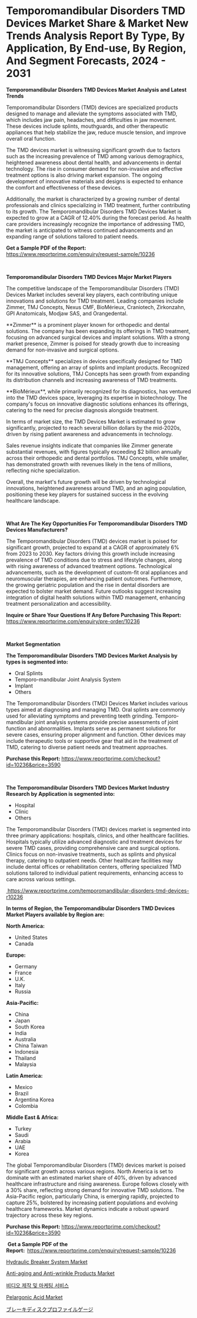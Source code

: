 <p><h1>Temporomandibular Disorders TMD Devices Market Share & Market New Trends Analysis Report By Type, By Application, By End-use, By Region, And Segment Forecasts, 2024 - 2031</h1></p><p><strong>Temporomandibular Disorders TMD Devices Market Analysis and Latest Trends</strong></p>
<p><p>Temporomandibular Disorders (TMD) devices are specialized products designed to manage and alleviate the symptoms associated with TMD, which includes jaw pain, headaches, and difficulties in jaw movement. These devices include splints, mouthguards, and other therapeutic appliances that help stabilize the jaw, reduce muscle tension, and improve overall oral function.</p><p>The TMD devices market is witnessing significant growth due to factors such as the increasing prevalence of TMD among various demographics, heightened awareness about dental health, and advancements in dental technology. The rise in consumer demand for non-invasive and effective treatment options is also driving market expansion. The ongoing development of innovative materials and designs is expected to enhance the comfort and effectiveness of these devices.</p><p>Additionally, the market is characterized by a growing number of dental professionals and clinics specializing in TMD treatment, further contributing to its growth. The Temporomandibular Disorders TMD Devices Market is expected to grow at a CAGR of 12.40% during the forecast period. As health care providers increasingly recognize the importance of addressing TMD, the market is anticipated to witness continued advancements and an expanding range of solutions tailored to patient needs.</p></p>
<p><strong>Get a Sample PDF of the Report:&nbsp;</strong> <a href="https://www.reportprime.com/enquiry/request-sample/10236">https://www.reportprime.com/enquiry/request-sample/10236</a></p>
<p>&nbsp;</p>
<p><strong>Temporomandibular Disorders TMD Devices Major Market Players</strong></p>
<p><p>The competitive landscape of the Temporomandibular Disorders (TMD) Devices Market includes several key players, each contributing unique innovations and solutions for TMD treatment. Leading companies include Zimmer, TMJ Concepts, Nexus CMF, BioMérieux, Craniotech, Zirkonzahn, GPI Anatomicals, Modjaw SAS, and Orangedental.</p><p>**Zimmer** is a prominent player known for orthopedic and dental solutions. The company has been expanding its offerings in TMD treatment, focusing on advanced surgical devices and implant solutions. With a strong market presence, Zimmer is poised for steady growth due to increasing demand for non-invasive and surgical options.</p><p>**TMJ Concepts** specializes in devices specifically designed for TMD management, offering an array of splints and implant products. Recognized for its innovative solutions, TMJ Concepts has seen growth from expanding its distribution channels and increasing awareness of TMD treatments.</p><p>**BioMérieux**, while primarily recognized for its diagnostics, has ventured into the TMD devices space, leveraging its expertise in biotechnology. The company's focus on innovative diagnostic solutions enhances its offerings, catering to the need for precise diagnosis alongside treatment.</p><p>In terms of market size, the TMD Devices Market is estimated to grow significantly, projected to reach several billion dollars by the mid-2020s, driven by rising patient awareness and advancements in technology.</p><p>Sales revenue insights indicate that companies like Zimmer generate substantial revenues, with figures typically exceeding $2 billion annually across their orthopedic and dental portfolios. TMJ Concepts, while smaller, has demonstrated growth with revenues likely in the tens of millions, reflecting niche specialization.</p><p>Overall, the market's future growth will be driven by technological innovations, heightened awareness around TMD, and an aging population, positioning these key players for sustained success in the evolving healthcare landscape.</p></p>
<p>&nbsp;</p>
<p><strong>What Are The Key Opportunities For Temporomandibular Disorders TMD Devices Manufacturers?</strong></p>
<p><p>The Temporomandibular Disorders (TMD) devices market is poised for significant growth, projected to expand at a CAGR of approximately 6% from 2023 to 2030. Key factors driving this growth include increasing prevalence of TMD conditions due to stress and lifestyle changes, along with rising awareness of advanced treatment options. Technological advancements, such as the development of custom-fit oral appliances and neuromuscular therapies, are enhancing patient outcomes. Furthermore, the growing geriatric population and the rise in dental disorders are expected to bolster market demand. Future outlooks suggest increasing integration of digital health solutions within TMD management, enhancing treatment personalization and accessibility.</p></p>
<p><strong>Inquire or Share Your Questions If Any Before Purchasing This Report:</strong> <a href="https://www.reportprime.com/enquiry/pre-order/10236">https://www.reportprime.com/enquiry/pre-order/10236</a></p>
<p>&nbsp;</p>
<p><strong>Market Segmentation</strong></p>
<p><strong>The Temporomandibular Disorders TMD Devices Market Analysis by types is segmented into:</strong></p>
<p><ul><li>Oral Splints</li><li>Temporo-mandibular Joint Analysis System</li><li>Implant</li><li>Others</li></ul></p>
<p><p>The Temporomandibular Disorders (TMD) Devices Market includes various types aimed at diagnosing and managing TMD. Oral splints are commonly used for alleviating symptoms and preventing teeth grinding. Temporo-mandibular joint analysis systems provide precise assessments of joint function and abnormalities. Implants serve as permanent solutions for severe cases, ensuring proper alignment and function. Other devices may include therapeutic tools or supportive gear that aid in the treatment of TMD, catering to diverse patient needs and treatment approaches.</p></p>
<p><strong>Purchase this Report:&nbsp;</strong><a href="https://www.reportprime.com/checkout?id=10236&price=3590">https://www.reportprime.com/checkout?id=10236&price=3590</a></p>
<p>&nbsp;</p>
<p><strong>The Temporomandibular Disorders TMD Devices Market Industry Research by Application is segmented into:</strong></p>
<p><ul><li>Hospital</li><li>Clinic</li><li>Others</li></ul></p>
<p><p>The Temporomandibular Disorders (TMD) devices market is segmented into three primary applications: hospitals, clinics, and other healthcare facilities. Hospitals typically utilize advanced diagnostic and treatment devices for severe TMD cases, providing comprehensive care and surgical options. Clinics focus on non-invasive treatments, such as splints and physical therapy, catering to outpatient needs. Other healthcare facilities may include dental offices or rehabilitation centers, offering specialized TMD solutions tailored to individual patient requirements, enhancing access to care across various settings.</p></p>
<p><a href="https://www.reportprime.com/temporomandibular-disorders-tmd-devices-r10236">&nbsp;https://www.reportprime.com/temporomandibular-disorders-tmd-devices-r10236</a></p>
<p><strong>In terms of Region, the Temporomandibular Disorders TMD Devices Market Players available by Region are:</strong></p>
<p>
    <p> <strong> North America: </strong>
        <ul>
            <li>United States</li>
            <li>Canada</li>
        </ul>
        </p> 
    <p> <strong> Europe: </strong>
        <ul>
            <li>Germany</li>
            <li>France</li>
            <li>U.K.</li>
            <li>Italy</li>
            <li>Russia</li>
        </ul>
        </p> 
    <p> <strong> Asia-Pacific: </strong>
        <ul>
            <li>China</li>
            <li>Japan</li>
            <li>South Korea</li>
            <li>India</li>
            <li>Australia</li>
            <li>China Taiwan</li>
            <li>Indonesia</li>
            <li>Thailand</li>
            <li>Malaysia</li>
        </ul>
        </p> 
    <p> <strong> Latin America: </strong>
        <ul>
            <li>Mexico</li>
            <li>Brazil</li>
            <li>Argentina Korea</li>
            <li>Colombia</li>
        </ul>
        </p> 
    <p> <strong> Middle East & Africa: </strong>
        <ul>
            <li>Turkey</li>
            <li>Saudi</li>
            <li>Arabia</li>
            <li>UAE</li>
            <li>Korea</li>
        </ul>
    </p>
    </p>
<p><p>The global Temporomandibular Disorders (TMD) devices market is poised for significant growth across various regions. North America is set to dominate with an estimated market share of 40%, driven by advanced healthcare infrastructure and rising awareness. Europe follows closely with a 30% share, reflecting strong demand for innovative TMD solutions. The Asia-Pacific region, particularly China, is emerging rapidly, projected to capture 25%, bolstered by increasing patient populations and evolving healthcare frameworks. Market dynamics indicate a robust upward trajectory across these key regions.</p></p>
<p><strong>Purchase this Report: </strong><a href="https://www.reportprime.com/checkout?id=10236&price=3590">https://www.reportprime.com/checkout?id=10236&price=3590</a></p>
<p>&nbsp;<strong>Get a Sample PDF of the Report:&nbsp;&nbsp;</strong><a href="https://www.reportprime.com/enquiry/request-sample/10236">https://www.reportprime.com/enquiry/request-sample/10236</a></p>
<p><strong></strong></p>
<p><p><a href="https://issuu.com/reportprime-2/docs/hydraulic-breaker-system-market-siz_c7cbf7ae300d33">Hydraulic Breaker System Market</a></p><p><a href="https://medium.com/@goldapearce28ryuytr/the-anti-aging-and-anti-wrinkle-products-market-prioritizes-cost-control-and-efficiency-a65e1c4c84ff">Anti-aging and Anti-wrinkle Products Market</a></p><p><a href="https://medium.com/@vlcostes/video-production-and-marketing-service-market-%EC%9D%98-%EA%B8%80%EB%A1%9C%EB%B2%8C-%EC%8B%9C%EC%9E%A5-%EA%B0%9C%EC%9A%94%EB%8A%94-%EC%A0%84-%EC%84%B8%EA%B3%84-%EB%B0%8F-%EC%A3%BC%EC%9A%94-%EC%8B%9C%EC%9E%A5%EC%9D%98-%EC%82%B0%EC%97%85%EC%97%90-%EC%98%81%ED%96%A5%EC%9D%84-%EB%AF%B8%EC%B9%98%EB%8A%94-%EC%A3%BC%EC%9A%94-%ED%8A%B8%EB%A0%8C%EB%93%9C%EC%97%90-%EB%8C%80%ED%95%9C-41234ab0154a?postPublishedType=initial">비디오 제작 및 마케팅 서비스</a></p><p><a href="https://www.linkedin.com/pulse/pioneering-growth-analyzing-global-pelargonic-acid-market-vqa8f?trackingId=SbvgSSBtTuu0eHZmqAA%2FYQ%3D%3D">Pelargonic Acid Market</a></p><p><a href="https://medium.com/@jordond5lezama/brake-disk-profile-gauge-market-%E3%81%AF-%E3%82%B3%E3%82%B9%E3%83%88%E7%AE%A1%E7%90%86%E3%81%A8%E5%8A%B9%E7%8E%87%E5%90%91%E4%B8%8A%E3%82%92%E5%84%AA%E5%85%88%E3%81%97%E3%81%BE%E3%81%99-%E3%81%95%E3%82%89%E3%81%AB-%E5%A0%B1%E5%91%8A%E6%9B%B8%E3%81%AF%E5%B8%82%E5%A0%B4%E3%81%AE%E9%9C%80%E8%A6%81%E9%9D%A2%E3%81%A8%E4%BE%9B%E7%B5%A6%E9%9D%A2%E3%81%AE%E4%B8%A1%E6%96%B9%E3%82%92%E3%82%AB%E3%83%90%E3%83%BC%E3%81%97%E3%81%A6%E3%81%84%E3%81%BE%E3%81%99-brake-disk-09db12d413a7?postPublishedType=initial">ブレーキディスクプロファイルゲージ</a></p></p>